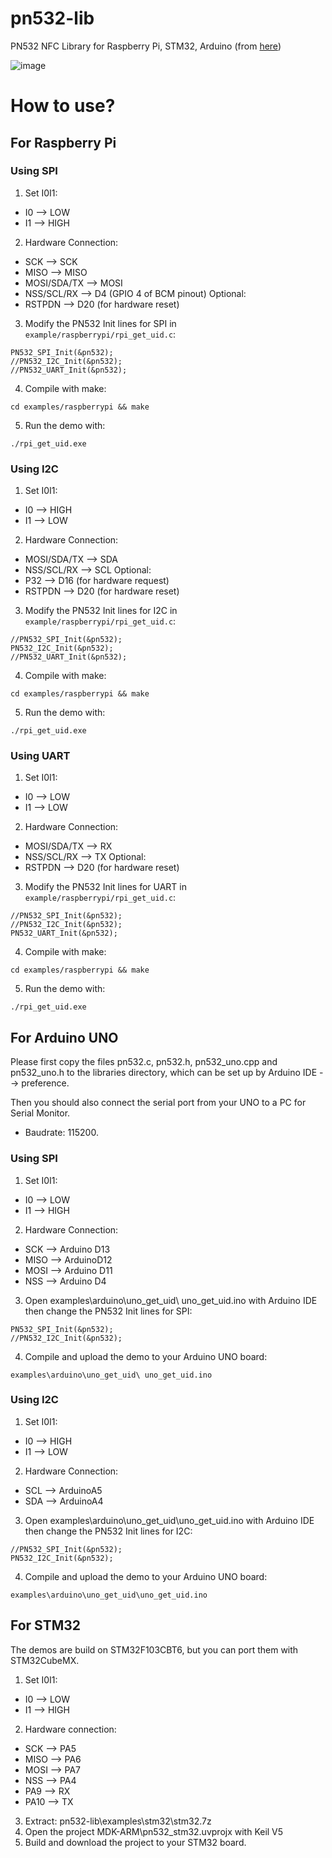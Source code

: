 # pn532-lib
PN532 NFC Library for Raspberry Pi, STM32, Arduino (from [here](https://github.com/soonuse/pn532-lib))

![image](http://www.waveshare.net/photo/accBoard/PN532-NFC-HAT/PN532-NFC-HAT-3.jpg)

# How to use?

## For Raspberry Pi

### Using SPI
1.  Set I0I1:
-   I0 --> LOW
-   I1 --> HIGH
2.  Hardware Connection:
-   SCK --> SCK
-   MISO --> MISO
-   MOSI/SDA/TX --> MOSI
-   NSS/SCL/RX --> D4 (GPIO 4 of BCM pinout)
Optional: 
-   RSTPDN --> D20 (for hardware reset)
3.  Modify the PN532 Init lines for SPI in `example/raspberrypi/rpi_get_uid.c`:
```
PN532_SPI_Init(&pn532);
//PN532_I2C_Init(&pn532);
//PN532_UART_Init(&pn532);
```
4.  Compile with make:
```
cd examples/raspberrypi && make
```
5.  Run the demo with:
```
./rpi_get_uid.exe
```

### Using I2C
1.  Set I0I1:
-   I0 --> HIGH
-   I1 --> LOW
2.  Hardware Connection:
-   MOSI/SDA/TX --> SDA
-   NSS/SCL/RX --> SCL
Optional: 
-   P32 --> D16 (for hardware request)
-   RSTPDN --> D20 (for hardware reset)
3.  Modify the PN532 Init lines for I2C in `example/raspberrypi/rpi_get_uid.c`:
```
//PN532_SPI_Init(&pn532);
PN532_I2C_Init(&pn532);
//PN532_UART_Init(&pn532);
```
4.  Compile with make:
```
cd examples/raspberrypi && make
```
5.  Run the demo with:
```
./rpi_get_uid.exe
```

### Using UART
1.  Set I0I1:
-   I0 --> LOW
-   I1 --> LOW
2.  Hardware Connection:
-   MOSI/SDA/TX --> RX
-   NSS/SCL/RX --> TX
Optional: 
-   RSTPDN --> D20 (for hardware reset)
3.  Modify the PN532 Init lines for UART in `example/raspberrypi/rpi_get_uid.c`:
```
//PN532_SPI_Init(&pn532);
//PN532_I2C_Init(&pn532);
PN532_UART_Init(&pn532);
```
4.  Compile with make:
```
cd examples/raspberrypi && make
```
5.  Run the demo with:
```
./rpi_get_uid.exe
```

## For Arduino UNO
Please first copy the files pn532.c, pn532.h, pn532_uno.cpp and pn532_uno.h to the libraries directory,
which can be set up by Arduino IDE --> preference.

Then you should also connect the serial port from your UNO to a PC for Serial Monitor. 
-   Baudrate: 115200.

### Using SPI
1.  Set I0I1:
-   I0 --> LOW
-   I1 --> HIGH
2.  Hardware Connection:
-   SCK --> Arduino D13
-   MISO --> ArduinoD12
-   MOSI --> Arduino D11
-   NSS --> Arduino D4

3.  Open examples\arduino\uno_get_uid\ uno_get_uid.ino with Arduino IDE then change the PN532 Init lines for SPI:
```
PN532_SPI_Init(&pn532);
//PN532_I2C_Init(&pn532);
```
4.  Compile and upload the demo to your Arduino UNO board:
```
examples\arduino\uno_get_uid\ uno_get_uid.ino
```

### Using I2C
1.  Set I0I1:
-   I0 --> HIGH
-   I1 --> LOW
2.  Hardware Connection:
- 	SCL --> ArduinoA5
- 	SDA --> ArduinoA4
3.  Open examples\arduino\uno_get_uid\uno_get_uid.ino with Arduino IDE then change the PN532 Init lines for I2C:
```
//PN532_SPI_Init(&pn532);
PN532_I2C_Init(&pn532);
```
4.  Compile and upload the demo to your Arduino UNO board:
```
examples\arduino\uno_get_uid\uno_get_uid.ino
```

## For STM32
The demos are build on STM32F103CBT6, but you can port them with STM32CubeMX.

1.  Set I0I1:
-   I0 --> LOW
-   I1 --> HIGH
2.  Hardware connection:
-   SCK --> PA5
-   MISO --> PA6
-   MOSI --> PA7
-   NSS --> PA4
-   PA9 --> RX
-   PA10 --> TX
3.  Extract: pn532-lib\examples\stm32\stm32.7z
4.  Open the project MDK-ARM\pn532_stm32.uvprojx with Keil V5
5.  Build and download the project to your STM32 board.

